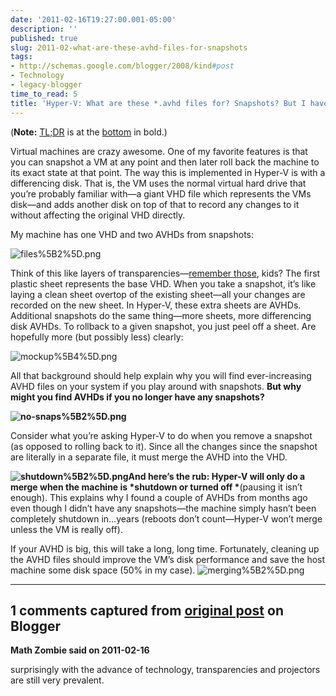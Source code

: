 ```yaml
---
date: '2011-02-16T19:27:00.001-05:00'
description: ''
published: true
slug: 2011-02-what-are-these-avhd-files-for-snapshots
tags:
- http://schemas.google.com/blogger/2008/kind#post
- Technology
- legacy-blogger
time_to_read: 5
title: 'Hyper-V: What are these *.avhd files for? Snapshots? But I have no snapshots!'
---
```



(<strong>Note:</strong> <a href="http://www.urbandictionary.com/define.php?term=tl;dr">TL;DR</a> is at the <a href="#tldr">bottom</a> in bold.)

Virtual machines are crazy awesome. One of my favorite features is that you can snapshot a VM at any point and then later roll back the machine to its exact state at that point. The way this is implemented in Hyper-V is with a differencing disk. That is, the VM uses the normal virtual hard drive that you’re probably familiar with—a giant VHD file which represents the VMs disk—and adds another disk on top of that to record any changes to it without affecting the original VHD directly. 

My machine has one VHD and two AVHDs from snapshots:

![files%5B2%5D.png](files%5B2%5D.png)

Think of this like layers of transparencies—<a href="http://en.wikipedia.org/wiki/Transparency_(projection)">remember those</a>, kids? The first plastic sheet represents the base VHD. When you take a snapshot, it’s like laying a clean sheet overtop of the existing sheet—all your changes are recorded on the new sheet. In Hyper-V, these extra sheets are AVHDs. Additional snapshots do the same thing—more sheets, more differencing disk AVHDs. To rollback to a given snapshot, you just peel off a sheet. Are hopefully more (but possibly less) clearly: 

![mockup%5B4%5D.png](mockup%5B4%5D.png)</a>

<a name="tldr">All that background should help explain why you will find ever-increasing AVHD files on your system if you play around with snapshots. <strong>But why might you find AVHDs if you no longer have any snapshots?</strong></a>  

<strong>![no-snaps%5B2%5D.png](no-snaps%5B2%5D.png)</strong>  

Consider what you’re asking Hyper-V to do when you remove a snapshot (as opposed to rolling back to it). Since all the changes since the snapshot are literally in a separate file, it must merge the AVHD into the VHD.   

<strong>![shutdown%5B2%5D.png](shutdown%5B2%5D.png)And here’s the rub: Hyper-V will only do a merge when the machine is *shutdown or turned off *</strong>(pausing it isn’t enough). This explains why I found a couple of AVHDs from months ago even though I didn’t have any snapshots—the machine simply hasn’t been completely shutdown in…years (reboots don’t count—Hyper-V won’t merge unless the VM is really off).  

If your AVHD is big, this will take a long, long time. Fortunately, cleaning up the AVHD files should improve the VM’s disk performance and save the host machine some disk space (50% in my case).   ![merging%5B2%5D.png](merging%5B2%5D.png)

---

## 1 comments captured from [original post](https://blog.wassupy.com/2011/02/what-are-these-avhd-files-for-snapshots.html) on Blogger

**Math Zombie said on 2011-02-16**

surprisingly with the advance of technology, transparencies and projectors are still very prevalent.

